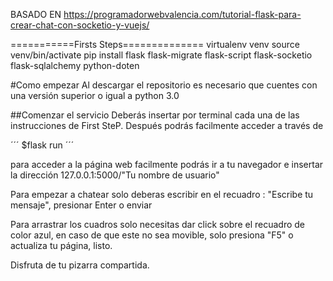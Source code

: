 BASADO EN
https://programadorwebvalencia.com/tutorial-flask-para-crear-chat-con-socketio-y-vuejs/

===========Firsts Steps==============
virtualenv venv
source venv/bin/activate
pip install flask flask-migrate flask-script flask-socketio flask-sqlalchemy python-doten


#Como empezar
Al descargar el repositorio es necesario que cuentes con una versión superior o igual a python 3.0

##Comenzar el servicio
Deberás insertar por terminal cada una de las instrucciones de First SteP.
Después podrás facilmente acceder a través de 

´´´
$flask run
´´´

para acceder a la página web facilmente podrás ir a tu navegador e insertar la dirección
127.0.0.1:5000/"Tu nombre de usuario"

Para empezar a chatear solo deberas escribir en el recuadro : "Escribe tu mensaje", presionar Enter o enviar

Para arrastrar los cuadros solo necesitas dar click sobre el recuadro de color azul, en caso de que este no sea movible, solo presiona "F5" o actualiza tu página, listo.

Disfruta de tu pizarra compartida.